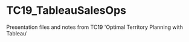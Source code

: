 # TC19_TableauSalesOps
Presentation files and notes from TC19 'Optimal Territory Planning with Tableau'
